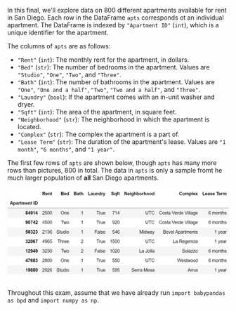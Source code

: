 In this final, we'll explore data on 800 different apartments available for rent in San Diego. Each row in the DataFrame `apts` corresponds ot an individual apartment. The DataFrame is indexed by `"Apartment ID"` (`int`), which is a unique identifier for the apartment. 

The columns of `apts` are as follows:

-   `"Rent"` (`int`): The monthly rent for the apartment, in dollars. 
-   `"Bed"` (`str`): The number of bedrooms in the apartment. Values are `"Studio"`, `"One"`, `"Two"`, and `"Three"`. 
-   `"Bath"` (`int`): The number of bathrooms in the apartment. Values are `"One"`, `"One and a half"`, `"Two"`, `"Two and a half"`, and `"Three"`.
-   `"Laundry"` (`bool`): If the apartment comes with an in-unit washer and dryer.
-   `"Sqft"` (`int`): The area of the apartment, in square feet. 
-   `"Neighborhood"` (`str`): The neighborhood in which the apartment is located.
-   `"Complex"` (`str`): The complex the apartment is a part of.
-   `"Lease Term"` (`str`): The duration of the apartment's lease.  Values are `"1 month"`, `"6 months"`, and `"1 year"`. 

The first few rows of `apts` are shown below, though `apts` has many more rows than pictures, 800 in total. The data in `apts` is only a sample fromt he much larger population of **all** San Diego apartments.

<center><img src="../../assets/images/sp24-final/apts.jpg" width=600></center>

<br>

Throughout this exam, assume that we have already run `import babypandas as bpd` and `import numpy as np`.